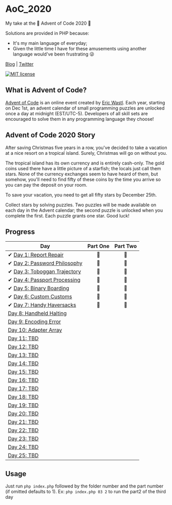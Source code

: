 # AoC_2020
My take at the :santa: Advent of Code 2020 🎄

Solutions are provided in PHP because:

- It's my main language of everyday;
- Given the little time I have for these amusements using another language would've been frustrating :stuck_out_tongue_winking_eye: 

[Blog](https://matteovignoli.it)
|
[Twitter](https://twitter.com/damienpirsy)

[![MIT license](https://img.shields.io/badge/License-MIT-blue.svg)](https://opensource.org/licenses/MIT)


## What is Advent of Code?
[Advent of Code](http://adventofcode.com) is an online event created by [Eric Wastl](https://twitter.com/ericwastl). Each year, starting on Dec 1st, an advent calendar of small programming puzzles are unlocked once a day at midnight (EST/UTC-5). Developers of all skill sets are encouraged to solve them in any programming language they choose!

## Advent of Code 2020 Story
After saving Christmas five years in a row, you've decided to take a vacation at a nice resort on a tropical island. Surely, Christmas will go on without you.

The tropical island has its own currency and is entirely cash-only. The gold coins used there have a little picture of a starfish; the locals just call them stars. None of the currency exchanges seem to have heard of them, but somehow, you'll need to find fifty of these coins by the time you arrive so you can pay the deposit on your room.

To save your vacation, you need to get all fifty stars by December 25th.

Collect stars by solving puzzles. Two puzzles will be made available on each day in the Advent calendar; the second puzzle is unlocked when you complete the first. Each puzzle grants one star. Good luck!

## Progress

| Day  | Part One | Part Two | 
|---|:---:|:---:|
| ✔ [Day 1: Report Repair](https://github.com/DamienPirsy/AoC_2020/tree/master/01)| 🌟 | 🌟 |
| ✔ [Day 2: Password Philosophy](https://github.com/DamienPirsy/AoC_2020/tree/master/02)| 🌟 | 🌟 |
| ✔ [Day 3: Toboggan Trajectory](https://github.com/DamienPirsy/AoC_2020/tree/master/03)| 🌟 | 🌟 |
| ✔ [Day 4: Passport Processing](https://github.com/DamienPirsy/AoC_2020/tree/master/04)| 🌟 | 🌟 |
| ✔ [Day 5: Binary Boarding](https://github.com/DamienPirsy/AoC_2020/tree/master/05)| 🌟 | 🌟 |
| ✔ [Day 6: Custom Customs](https://github.com/DamienPirsy/AoC_2020/tree/master/06)| 🌟 | 🌟 |
| ✔ [Day 7: Handy Haversacks]()| 🌟 | 🌟 |
| [Day 8: Handheld Halting]()| | |
| [Day 9: Encoding Error]()| | |
| [Day 10: Adapter Array]()| | |
| [Day 11: TBD]()| | |
| [Day 12: TBD]()| | |
| [Day 13: TBD]()| | |
| [Day 14: TBD]()| | |
| [Day 15: TBD]()| | |
| [Day 16: TBD]()| | |
| [Day 17: TBD]()| | |
| [Day 18: TBD]()| | |
| [Day 19: TBD]()| | |
| [Day 20: TBD]()| | |
| [Day 21: TBD]()| | |
| [Day 22: TBD]()| | |
| [Day 23: TBD]()| | |
| [Day 24: TBD]()| | |
| [Day 25: TBD]()| | |

## Usage

Just run ```php index.php``` followed by the folder number and the part number (if omitted defaults to 1). Ex:
```php index.php 03 2``` to run the part2 of the third day